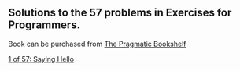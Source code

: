 
## Solutions to the 57 problems in Exercises for Programmers.

Book can be purchased from [The Pragmatic Bookshelf](https://pragprog.com/book/bhwb/exercises-for-programmers)

[1 of 57: Saying Hello](https://github.com/cjbrambo/exercises_for_programmers/tree/master/saying_hello)
